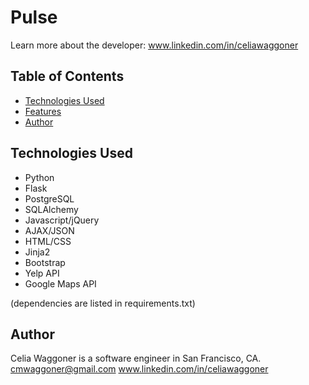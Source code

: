 # Pulse

Learn more about the developer: www.linkedin.com/in/celiawaggoner

## Table of Contents
* [Technologies Used](#technologiesused)
* [Features](#features)
* [Author](#author)

## <a name="technologiesused"></a>Technologies Used

* Python
* Flask
* PostgreSQL
* SQLAlchemy
* Javascript/jQuery
* AJAX/JSON
* HTML/CSS
* Jinja2
* Bootstrap
* Yelp API
* Google Maps API

(dependencies are listed in requirements.txt)


## <a name="author"></a>Author
Celia Waggoner is a software engineer in San Francisco, CA.
cmwaggoner@gmail.com
www.linkedin.com/in/celiawaggoner